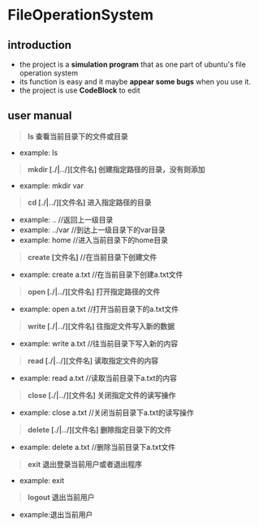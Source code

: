 # FileOperationSystem
## introduction
* the project is a **simulation program** that as one part of ubuntu's file operation system
* its function is easy and it maybe **appear some bugs** when you use it. 
* the project is use **CodeBlock** to edit

## user manual
> **ls 查看当前目录下的文件或目录**

* example: ls

> **mkdir [./|../][文件名] 创建指定路径的目录，没有则添加**

* example: mkdir var

> **cd [./|../][文件名] 进入指定路径的目录**

* example: .. //返回上一级目录
* example: ../var  //到达上一级目录下的var目录
* example: home   //进入当前目录下的home目录

> **create [文件名]  //在当前目录下创建文件**

* example: create a.txt //在当前目录下创建a.txt文件 

> **open [./|../][文件名] 打开指定路径的文件**

* example: open a.txt //打开当前目录下的a.txt文件

> **write [./|../][文件名] 往指定文件写入新的数据**

* example: write a.txt //往当前目录下写入新的内容

> **read [./|../][文件名] 读取指定文件的内容**

* example: read a.txt //读取当前目录下a.txt的内容

> **close [./|../][文件名] 关闭指定文件的读写操作**

* example: close a.txt //关闭当前目录下a.txt的读写操作

> **delete [./|../][文件名]  删除指定目录下的文件**

* example: delete a.txt //删除当前目录下a.txt文件

> **exit 退出登录当前用户或者退出程序**

* example: exit

> **logout 退出当前用户**

* example:退出当前用户
